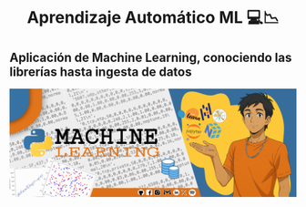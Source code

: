 # <p align="center"> Aprendizaje Automático ML 💻📉</p>


## Aplicación de Machine Learning, conociendo las librerías hasta ingesta de datos

![](./src/portada.jpg)